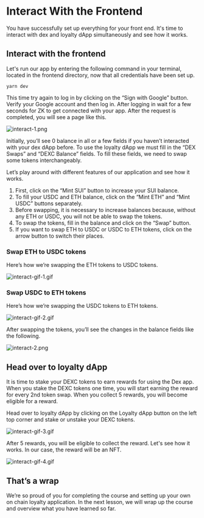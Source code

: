 # Interact With the Frontend

You have successfully set up everything for your front end. It's time to interact with dex and loyalty dApp simultaneously and see how it works.

## Interact with the frontend

Let's run our app by entering the following command in your terminal, located in the frontend directory, now that all credentials have been set up.

```
yarn dev
```

This time try again to log in by clicking on the “Sign with Google” button. Verify your Google account and then log in. After logging in wait for a few seconds for ZK to get connected with your app. After the request is completed, you will see a page like this.

![interact-1.png](Interact%20With%20the%20Frontend%207ce1a8af9ba149e9904e62a69edec54a/interact-1.png)

Initially, you’ll see 0 balance in all or a few fields if you haven’t interacted with your dex dApp before. To use the loyalty dApp we must fill in the “DEX Swaps” and “DEXC Balance” fields. To fill these fields, we need to swap some tokens interchangeably.

Let’s play around with different features of our application and see how it works.

1. First, click on the “Mint SUI” button to increase your SUI balance.
2. To fill your USDC and ETH balance, click on the “Mint ETH” and “Mint USDC” buttons separately.
3. Before swapping, it is necessary to increase balances because, without any ETH or USDC, you will not be able to swap the tokens.
4. To swap the tokens, fill in the balance and click on the “Swap” button.
5. If you want to swap ETH to USDC or USDC to ETH tokens, click on the arrow button to switch their places.

### Swap ETH to USDC tokens

Here’s how we’re swapping the ETH tokens to USDC tokens.

![interact-gif-1.gif](Interact%20With%20the%20Frontend%207ce1a8af9ba149e9904e62a69edec54a/interact-gif-1.gif)

### Swap USDC to ETH tokens

Here’s how we’re swapping the USDC tokens to ETH tokens.

![interact-gif-2.gif](Interact%20With%20the%20Frontend%207ce1a8af9ba149e9904e62a69edec54a/interact-gif-2.gif)

After swapping the tokens, you’ll see the changes in the balance fields like the following.

![interact-2.png](Interact%20With%20the%20Frontend%207ce1a8af9ba149e9904e62a69edec54a/interact-2.png)

## Head over to loyalty dApp

It is time to stake your DEXC tokens to earn rewards for using the Dex app. When you stake the DEXC tokens one time, you will start earning the reward for every 2nd token swap. When you collect 5 rewards, you will become eligible for a reward.

Head over to loyalty dApp by clicking on the Loyalty dApp button on the left top corner and stake or unstake your DEXC tokens.

![interact-gif-3.gif](../Let%E2%80%99s%20Get%20Started%20fc6b5e943459411c8786b3635aae2d9c/What%20Are%20We%20Building%20Today%20e11936a812be4de4810a18ffa676486e/interact-gif-3.gif)

After 5 rewards, you will be eligible to collect the reward. Let's see how it works. In our case, the reward will be an NFT.

![interact-gif-4.gif](Interact%20With%20the%20Frontend%207ce1a8af9ba149e9904e62a69edec54a/interact-gif-4.gif)

## That’s a wrap

We’re so proud of you for completing the course and setting up your own on chain loyalty application. In the next lesson, we will wrap up the course and overview what you have learned so far.